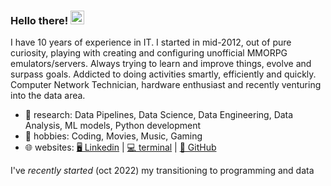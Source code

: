   ### Hello there! <img src="https://media.giphy.com/media/hvRJCLFzcasrR4ia7z/giphy.gif" width="22">

I have 10 years of experience in IT. I started in mid-2012, out of pure
curiosity, playing with creating and configuring unofficial MMORPG
emulators/servers. Always trying to learn and improve things, evolve
and surpass goals. Addicted to doing activities smartly, efficiently and
quickly. Computer Network Technician, hardware enthusiast and
recently venturing into the data area.

- 🔭 research: Data Pipelines, Data Science, Data Engineering, Data Analysis, ML models, Python development
- 🌱 hobbies: Coding, Movies, Music, Gaming
- 🌐 websites: [🖥️ Linkedin](https://www.linkedin.com/in/eduardoedomingues/) | [💻 terminal](https://eduardodomingues.vercel.app/) | [💾 GitHub](https://github.com/eduardoduud)

I've _recently started_ (oct 2022) my transitioning to programming and data
